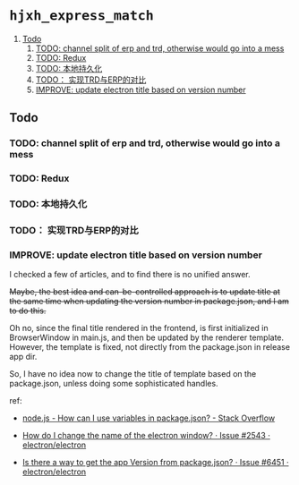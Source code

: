 # `hjxh_express_match`

1. [Todo](#todo)
    1. [TODO: channel split of erp and trd, otherwise would go into a mess](#todo-channel-split-of-erp-and-trd-otherwise-would-go-into-a-mess)
    2. [TODO: Redux](#todo-redux)
    3. [TODO: 本地持久化](#todo-本地持久化)
    4. [TODO： 实现TRD与ERP的对比](#todo-实现trd与erp的对比)
    5. [IMPROVE: update electron title based on version number](#improve-update-electron-title-based-on-version-number)

## Todo

### TODO: channel split of erp and trd, otherwise would go into a mess

### TODO: Redux

### TODO: 本地持久化

### TODO： 实现TRD与ERP的对比

### IMPROVE: update electron title based on version number

I checked a few of articles, and to find there is no unified answer.

~~Maybe, the best idea and can-be-controlled approach is to update title at the same time when updating the version number in package.json, and I am to do this.~~

Oh no, since the final title rendered in the frontend, is first initialized in BrowserWindow in main.js, and then be updated by the renderer template. However, the template is fixed, not directly from the package.json in release app dir.

So, I have no idea now to change the title of template based on the package.json, unless doing some sophisticated handles.

ref:

- [node.js - How can I use variables in package.json? - Stack Overflow](https://stackoverflow.com/questions/43705195/how-can-i-use-variables-in-package-json)

- [How do I change the name of the electron window? · Issue #2543 · electron/electron](https://github.com/electron/electron/issues/2543)

- [Is there a way to get the app Version from package.json? · Issue #6451 · electron/electron](https://github.com/electron/electron/issues/6451)
